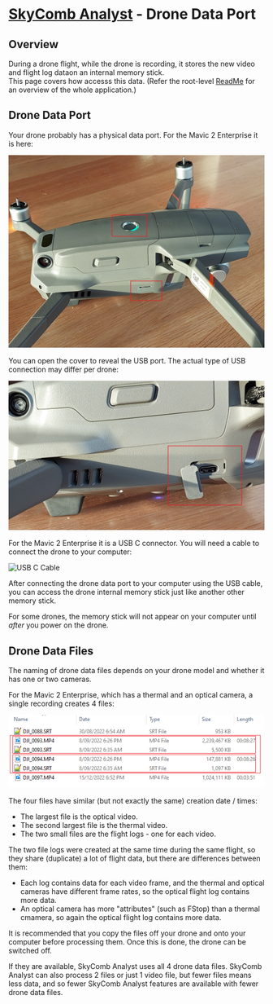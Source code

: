# [SkyComb Analyst](https://github.com/PhilipQuirke/SkyCombAnalystHelp/blob/main/README.md) - Drone Data Port


## Overview
During a drone flight, while the drone is recording, it stores the new video and flight log dataon an internal memory stick.  
This page covers how accesss this data.
(Refer the root-level [ReadMe](./README.md) for an overview of the whole application.)


## Drone Data Port
Your drone probably has a physical data port. For the Mavic 2 Enterprise it is here:

![Data Port Shut](./Static/DroneDataPortShut.jpg?raw=true "Data Port Shut")

You can open the cover to reveal the USB port. The actual type of USB connection may differ per drone:

![Data Port Open](./Static/DroneDataPortOpen.jpg?raw=true "Data Port Open")

For the Mavic 2 Enterprise it is a USB C connector. You will need a cable to connect the drone to your computer:

![USB C Cable](./Static/DroneDataUsbCable.png?raw=true "USB C Cable")

After connecting the drone data port to your computer using the USB cable, you can access the drone internal memory stick just like another other memory stick.

For some drones, the memory stick will not appear on your computer until *after* you power on the drone. 

## Drone Data Files
The naming of drone data files depends on your drone model and whether it has one or two cameras. 

For the Mavic 2 Enterprise, which has a thermal and an optical camera, a single recording creates 4 files:

![Drone Data Files](./Static/DroneDataFiles.png?raw=true "Drone Data Files")

The four files have similar (but not exactly the same) creation date / times:
- The largest file is the optical video.
- The second largest file is the thermal video.
- The two small files are the flight logs - one for each video.

The two file logs were created at the same time during the same flight, so they share (duplicate) a lot of flight data, but there are differences between them:
- Each log contains data for each video frame, and the thermal and optical cameras have different frame rates, so the optical flight log contains more data.
- An optical camera has more "attributes" (such as FStop) than a thermal cmamera, so again the optical flight log contains more data.

It is recommended that you copy the files off your drone and onto your computer before processing them. Once this is done, the drone can be switched off. 

If they are available, SkyComb Analyst uses all 4 drone data files.
SkyComb Analyst can also process 2 files or just 1 video file, but fewer files means less data, and so fewer SkyComb Analyst features are available with fewer drone data files.   

